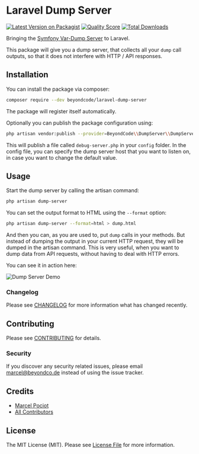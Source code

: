 # Laravel Dump Server

[![Latest Version on Packagist](https://img.shields.io/packagist/v/beyondcode/laravel-dump-server.svg?style=flat-square)](https://packagist.org/packages/beyondcode/laravel-dump-server)
[![Quality Score](https://img.shields.io/scrutinizer/g/beyondcode/laravel-dump-server.svg?style=flat-square)](https://scrutinizer-ci.com/g/beyondcode/laravel-dump-server)
[![Total Downloads](https://img.shields.io/packagist/dt/beyondcode/laravel-dump-server.svg?style=flat-square)](https://packagist.org/packages/beyondcode/laravel-dump-server)

Bringing the [Symfony Var-Dump Server](https://symfony.com/doc/current/components/var_dumper.html#the-dump-server) to Laravel.

This package will give you a dump server, that collects all your `dump` call outputs, so that it does not interfere with HTTP / API responses.

## Installation

You can install the package via composer:

```bash
composer require --dev beyondcode/laravel-dump-server
```

The package will register itself automatically. 

Optionally you can publish the package configuration using:

```bash
php artisan vendor:publish --provider=BeyondCode\\DumpServer\\DumpServerServiceProvider
```

This will publish a file called `debug-server.php` in your `config` folder.
In the config file, you can specify the dump server host that you want to listen on, in case you want to change the default value.

## Usage

Start the dump server by calling the artisan command:

```bash
php artisan dump-server
```

You can set the output format to HTML using the `--format` option:

```bash
php artisan dump-server --format=html > dump.html
```

And then you can, as you are used to, put `dump` calls in your methods. But instead of dumping the output in your current HTTP request, they will be dumped in the artisan command.
This is very useful, when you want to dump data from API requests, without having to deal with HTTP errors.

You can see it in action here:

![Dump Server Demo](https://beyondco.de/github/dumpserver/dumpserver.gif)

### Changelog

Please see [CHANGELOG](CHANGELOG.md) for more information what has changed recently.

## Contributing

Please see [CONTRIBUTING](CONTRIBUTING.md) for details.

### Security

If you discover any security related issues, please email marcel@beyondco.de instead of using the issue tracker.

## Credits

- [Marcel Pociot](https://github.com/mpociot)
- [All Contributors](../../contributors)

## License

The MIT License (MIT). Please see [License File](LICENSE.md) for more information.
 
